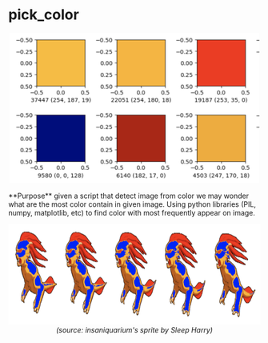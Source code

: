 # pick_color

<p align="center">
<img src="https://github.com/patkamon/pick_color/blob/main/img/Screen%20Shot%202566-02-02%20at%2019.59.58.png" width="500" height="300" margin="auto">
<p/>
**Purpose** given a script that detect image from color we may wonder what are the most color contain in given image. Using python libraries (PIL, numpy, matplotlib, etc) to find color with most frequently appear on image.

<p align="center">
<img src="https://github.com/patkamon/pick_color/blob/main/img/Screen%20Shot%202566-02-02%20at%2020.00.46.png" width="800" height="200"><br/>
<i>(source: insaniquarium's sprite by Sleep Harry)<i/>
<p/>
